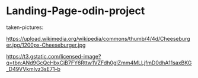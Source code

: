 # Landing-Page-odin-project

taken-pictures: 

https://upload.wikimedia.org/wikipedia/commons/thumb/4/4d/Cheeseburger.jpg/1200px-Cheeseburger.jpg

https://t3.gstatic.com/licensed-image?q=tbn:ANd9GcQcHbxCjB7FY6Rttw1VZFdh0gIZmm4MLLjfmD0dhA11saxBKG_D49VVkmlvz3sE71-b

